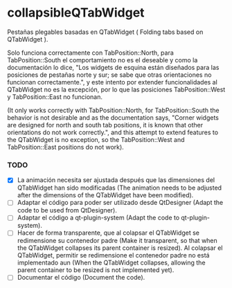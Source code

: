 # collapsibleQTabWidget
Pestañas plegables basadas en QTabWidget ( Folding tabs based on QTabWidget ).

Solo funciona correctamente con TabPosition::North, para TabPosition::South el comportamiento no es el deseable y como la documentación lo dice, "Los widgets de esquina están diseñados para las posiciones de pestañas norte y sur; se sabe que otras orientaciones no funcionan correctamente.", y este intento por extender funcionalidades al QTabWidget no es la excepción, por lo que las posiciones TabPosition::West y TabPosition::East no funcionan.

(It only works correctly with TabPosition::North, for TabPosition::South the behavior is not desirable and as the documentation says, "Corner widgets are designed for north and south tab positions, it is known that other orientations do not work correctly.", and this attempt to extend features to the QTabWidget is no exception, so the TabPosition::West and TabPosition::East positions do not work).

### TODO

- [x] La animación necesita ser ajustada después que las dimensiones del QTabWidget han sido modificadas (The animation needs to be adjusted after the dimensions of the QTabWidget have been modified).
- [ ] Adaptar el código para poder ser utilizado desde QtDesigner (Adapt the code to be used from QtDesigner).
- [ ] Adaptar el código a qt-plugin-system (Adapt the code to qt-plugin-system).
- [ ] Hacer de forma transparente, que al colapsar el QTabWidget se redimensione su contenedor padre (Make it transparent, so that when the QTabWidget collapses its parent container is resized). Al colapsar el QTabWidget, permitir se redimensione el contenedor padre no está implementado aun (When the QTabWidget collapses, allowing the parent container to be resized is not implemented yet).
- [ ] Documentar el código (Document the code).
